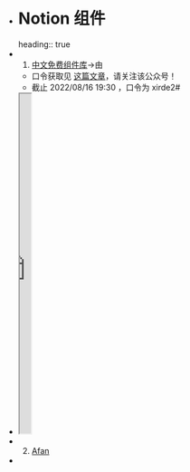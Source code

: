 - # Notion 组件
  heading:: true
- 1. [中文免费组件库](https://httishere.github.io/widgets-site/#/)→由
	- 口令获取见 [这篇文章](https://mp.weixin.qq.com/s/W3kPZwW-49bKK5PWsffQ-g)，请关注该公众号！
	- 截止 2022/08/16 19:30 ，口令为 xirde2#
- <iframe src="https://httishere.gitee.io/notion/new/today-shici.html?mode=w" width="20"height="600"></iframe>
- 2. [Afan](https://afan.goea.xyz/)
-